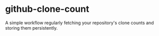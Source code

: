 # github-clone-count
A simple workflow regularly fetching your repository's clone counts and storing them persistently.
